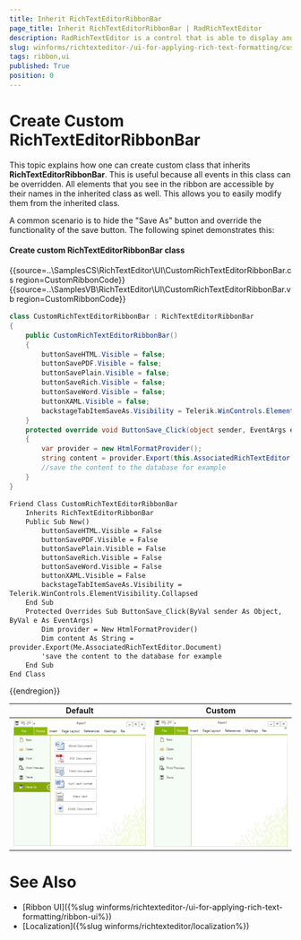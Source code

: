 ```yaml
---
title: Inherit RichTextEditorRibbonBar
page_title: Inherit RichTextEditorRibbonBar | RadRichTextEditor
description: RadRichTextEditor is a control that is able to display and edit rich-text content including formatted text arranged in pages, paragraphs, spans (runs), tables, etc.
slug: winforms/richtexteditor-/ui-for-applying-rich-text-formatting/custom-ribbon
tags: ribbon,ui
published: True
position: 0
---
```


# Create Custom RichTextEditorRibbonBar

This topic explains how one can create custom class that inherits __RichTextEditorRibbonBar__. This is useful because all events in this class can be overridden. All elements that you see in the ribbon are accessible by their names in the inherited class as well. This allows you to easily modify them from the inherited class. 

A common scenario is to hide the "Save As" button and override the functionality of the save button. The following spinet demonstrates this:

#### Create custom RichTextEditorRibbonBar class

{{source=..\SamplesCS\RichTextEditor\UI\CustomRichTextEditorRibbonBar.cs region=CustomRibbonCode}} 
{{source=..\SamplesVB\RichTextEditor\UI\CustomRichTextEditorRibbonBar.vb region=CustomRibbonCode}}
````C#
class CustomRichTextEditorRibbonBar : RichTextEditorRibbonBar
{
    public CustomRichTextEditorRibbonBar()
    {
        buttonSaveHTML.Visible = false;
        buttonSavePDF.Visible = false;
        buttonSavePlain.Visible = false;
        buttonSaveRich.Visible = false;
        buttonSaveWord.Visible = false;
        buttonXAML.Visible = false;
        backstageTabItemSaveAs.Visibility = Telerik.WinControls.ElementVisibility.Collapsed;
    }
    protected override void ButtonSave_Click(object sender, EventArgs e)
    {
        var provider = new HtmlFormatProvider();
        string content = provider.Export(this.AssociatedRichTextEditor.Document); 
        //save the content to the database for example
    }
}

````
````VB.NET
Friend Class CustomRichTextEditorRibbonBar
    Inherits RichTextEditorRibbonBar
    Public Sub New()
        buttonSaveHTML.Visible = False
        buttonSavePDF.Visible = False
        buttonSavePlain.Visible = False
        buttonSaveRich.Visible = False
        buttonSaveWord.Visible = False
        buttonXAML.Visible = False
        backstageTabItemSaveAs.Visibility = Telerik.WinControls.ElementVisibility.Collapsed
    End Sub
    Protected Overrides Sub ButtonSave_Click(ByVal sender As Object, ByVal e As EventArgs)
        Dim provider = New HtmlFormatProvider()
        Dim content As String = provider.Export(Me.AssociatedRichTextEditor.Document)
        'save the content to the database for example
    End Sub
End Class

````

{{endregion}} 

|Default|Custom|
|---|---|
|![richtexteditor-ui-for-applying-rich-text-formatting-custom-ribbon001](images/richtexteditor-ui-for-applying-rich-text-formatting-custom-ribbon001.png)|![richtexteditor-ui-for-applying-rich-text-formatting-custom-ribbon002](images/richtexteditor-ui-for-applying-rich-text-formatting-custom-ribbon002.png)|


# See Also

 * [Ribbon UI]({%slug winforms/richtexteditor-/ui-for-applying-rich-text-formatting/ribbon-ui%})
 * [Localization]({%slug winforms/richtexteditor/localization%})
